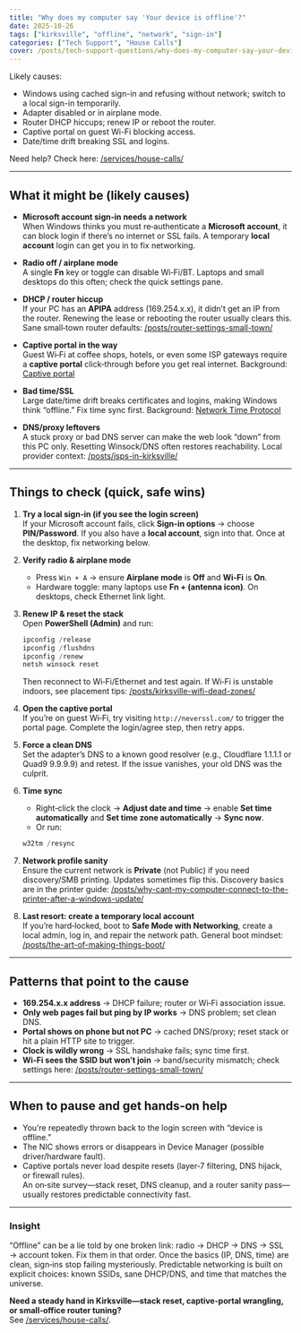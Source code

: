 ```yaml
---
title: "Why does my computer say 'Your device is offline'?"
date: 2025-10-26
tags: ["kirksville", "offline", "network", "sign-in"]
categories: ["Tech Support", "House Calls"]
cover: /posts/tech-support-questions/why-does-my-computer-say-your-device-is-offline/images/device-online.webp
---
```


Likely causes:

- Windows using cached sign-in and refusing without network; switch to a local sign-in temporarily.
- Adapter disabled or in airplane mode.
- Router DHCP hiccups; renew IP or reboot the router.
- Captive portal on guest Wi-Fi blocking access.
- Date/time drift breaking SSL and logins.

Need help? Check here: [/services/house-calls/](/services/house-calls/)

---

## What it might be (likely causes)

- **Microsoft account sign‑in needs a network**  
  When Windows thinks you must re‑authenticate a **Microsoft account**, it can block login if there’s no internet or SSL fails. A temporary **local account** login can get you in to fix networking.

- **Radio off / airplane mode**  
  A single **Fn** key or toggle can disable Wi‑Fi/BT. Laptops and small desktops do this often; check the quick settings pane.

- **DHCP / router hiccup**  
  If your PC has an **APIPA** address (169.254.x.x), it didn’t get an IP from the router. Renewing the lease or rebooting the router usually clears this. Sane small‑town router defaults: [/posts/router-settings-small-town/](/posts/router-settings-small-town/)

- **Captive portal in the way**  
  Guest Wi‑Fi at coffee shops, hotels, or even some ISP gateways require a **captive portal** click‑through before you get real internet. Background: [Captive portal](https://en.wikipedia.org/wiki/Captive_portal)

- **Bad time/SSL**  
  Large date/time drift breaks certificates and logins, making Windows think “offline.” Fix time sync first. Background: [Network Time Protocol](https://en.wikipedia.org/wiki/Network_Time_Protocol)

- **DNS/proxy leftovers**  
  A stuck proxy or bad DNS server can make the web look “down” from this PC only. Resetting Winsock/DNS often restores reachability. Local provider context: [/posts/isps-in-kirksville/](/posts/isps-in-kirksville/)

---

## Things to check (quick, safe wins)

1. **Try a local sign‑in (if you see the login screen)**  
   If your Microsoft account fails, click **Sign‑in options** → choose **PIN/Password**. If you also have a **local account**, sign into that. Once at the desktop, fix networking below.

2. **Verify radio & airplane mode**  
   - Press `Win + A` → ensure **Airplane mode** is **Off** and **Wi‑Fi** is **On**.  
   - Hardware toggle: many laptops use **Fn + (antenna icon)**. On desktops, check Ethernet link light.

3. **Renew IP & reset the stack**  
   Open **PowerShell (Admin)** and run:  
   ```powershell
   ipconfig /release
   ipconfig /flushdns
   ipconfig /renew
   netsh winsock reset
   ```
   Then reconnect to Wi‑Fi/Ethernet and test again. If Wi‑Fi is unstable indoors, see placement tips: [/posts/kirksville-wifi-dead-zones/](/posts/kirksville-wifi-dead-zones/)

4. **Open the captive portal**  
   If you’re on guest Wi‑Fi, try visiting `http://neverssl.com/` to trigger the portal page. Complete the login/agree step, then retry apps.

5. **Force a clean DNS**  
   Set the adapter’s DNS to a known good resolver (e.g., Cloudflare 1.1.1.1 or Quad9 9.9.9.9) and retest. If the issue vanishes, your old DNS was the culprit.

6. **Time sync**  
   - Right‑click the clock → **Adjust date and time** → enable **Set time automatically** and **Set time zone automatically** → **Sync now**.  
   - Or run:  
   ```powershell
   w32tm /resync
   ```

7. **Network profile sanity**  
   Ensure the current network is **Private** (not Public) if you need discovery/SMB printing. Updates sometimes flip this. Discovery basics are in the printer guide: [/posts/why-cant-my-computer-connect-to-the-printer-after-a-windows-update/](/posts/why-cant-my-computer-connect-to-the-printer-after-a-windows-update/)

8. **Last resort: create a temporary local account**  
   If you’re hard‑locked, boot to **Safe Mode with Networking**, create a local admin, log in, and repair the network path. General boot mindset: [/posts/the-art-of-making-things-boot/](/posts/the-art-of-making-things-boot/)

---

## Patterns that point to the cause

- **169.254.x.x address** → DHCP failure; router or Wi‑Fi association issue.  
- **Only web pages fail but ping by IP works** → DNS problem; set clean DNS.  
- **Portal shows on phone but not PC** → cached DNS/proxy; reset stack or hit a plain HTTP site to trigger.  
- **Clock is wildly wrong** → SSL handshake fails; sync time first.  
- **Wi‑Fi sees the SSID but won’t join** → band/security mismatch; check settings here: [/posts/router-settings-small-town/](/posts/router-settings-small-town/)

---

## When to pause and get hands‑on help

- You’re repeatedly thrown back to the login screen with “device is offline.”  
- The NIC shows errors or disappears in Device Manager (possible driver/hardware fault).  
- Captive portals never load despite resets (layer‑7 filtering, DNS hijack, or firewall rules).  
An on‑site survey—stack reset, DNS cleanup, and a router sanity pass—usually restores predictable connectivity fast.

---

### Insight
“Offline” can be a lie told by one broken link: radio → DHCP → DNS → SSL → account token. Fix them in that order. Once the basics (IP, DNS, time) are clean, sign‑ins stop failing mysteriously. Predictable networking is built on explicit choices: known SSIDs, sane DHCP/DNS, and time that matches the universe.

**Need a steady hand in Kirksville—stack reset, captive‑portal wrangling, or small‑office router tuning?**  
See [/services/house-calls/](/services/house-calls/).

